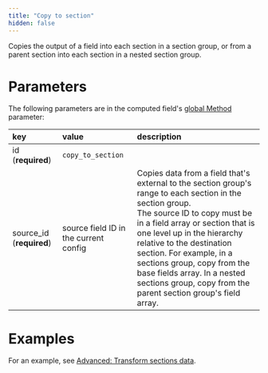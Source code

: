 ```yaml
---
title: "Copy to section"
hidden: false
---
```

Copies the output of a field into each section in a section group, or from a parent section into each section in a nested section group. 

Parameters
====

The following parameters are in the computed field's [global Method](doc:computed-field-methods#parameters) parameter: 


| key                      | value                                 | description                                                  |
| :----------------------- | :------------------------------------ | :----------------------------------------------------------- |
| id (**required**)        | `copy_to_section`                     |                                                              |
| source_id (**required**) | source field ID in the current config | Copies data from a field that's external to the section group's range to each section in the section group. <br/> The source ID to copy must be in a field array or section that is one level up in the hierarchy relative to the destination section. For example, in a sections group, copy from the base fields array. In a nested sections group, copy from the parent section group's field array. |

Examples
====

For an example, see [Advanced: Transform sections data](doc:sections-example-copy-to-section).
